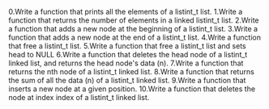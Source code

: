0.Write a function that prints all the elements of a listint_t list.
1.Write a function that returns the number of elements in a linked listint_t list.
2.Write a function that adds a new node at the beginning of a listint_t list.
3.Write a function that adds a new node at the end of a listint_t list.
4.Write a function that free a listint_t list.
5.Write a function that free a listint_t list and sets head to NULL
6.Write a function that deletes the head node of a listint_t linked list, and returns the head node's data (n).
7.Write a function that returns the nth node of a listint_t linked list.
8.Write a function that returns the sum of all the data (n) of a listint_t linked list.
9.Write a function that inserts a new node at a given position.
10.Write a function that deletes the node at index index of a listint_t linked list.